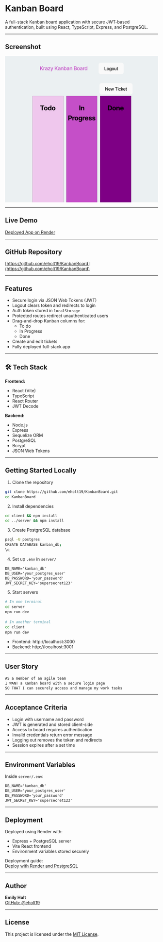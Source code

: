 # Kanban Board

A full-stack Kanban board application with secure JWT-based authentication, built using React, TypeScript, Express, and PostgreSQL.

---

## Screenshot

![Krazy Kanban Board Screenshot](./Assets/Screen%20Shot%202025-05-20%20at%201.07.09%20PM.png)  

---

## Live Demo

[Deployed App on Render](https://kanbanboard-suje.onrender.com)  

---

## GitHub Repository

[https://github.com/eholt19/KanbanBoard](https://github.com/eholt19/KanbanBoard)

---

## Features

- Secure login via JSON Web Tokens (JWT)
- Logout clears token and redirects to login
- Auth token stored in `localStorage`
- Protected routes redirect unauthenticated users
- Drag-and-drop Kanban columns for:
  - To do
  - In Progress
  - Done
- Create and edit tickets
- Fully deployed full-stack app

---

## 🛠️ Tech Stack

**Frontend:**
- React (Vite)
- TypeScript
- React Router
- JWT Decode

**Backend:**
- Node.js
- Express
- Sequelize ORM
- PostgreSQL
- Bcrypt
- JSON Web Tokens

---

## Getting Started Locally

1. Clone the repository

```bash
git clone https://github.com/eholt19/KanbanBoard.git
cd KanbanBoard
```

2. Install dependencies

```bash
cd client && npm install
cd ../server && npm install
```

3. Create PostgreSQL database

```bash
psql -U postgres
CREATE DATABASE kanban_db;
\q
```

4. Set up `.env` in `server/`

```env
DB_NAME='kanban_db'
DB_USER='your_postgres_user'
DB_PASSWORD='your_password'
JWT_SECRET_KEY='supersecret123'
```

5. Start servers

```bash
# In one terminal
cd server
npm run dev

# In another terminal
cd client
npm run dev
```

- Frontend: http://localhost:3000  
- Backend: http://localhost:3001

---

## User Story

```
AS a member of an agile team  
I WANT a Kanban board with a secure login page  
SO THAT I can securely access and manage my work tasks
```

---

## Acceptance Criteria

- Login with username and password
- JWT is generated and stored client-side
- Access to board requires authentication
- Invalid credentials return error message
- Logging out removes the token and redirects
- Session expires after a set time

---

## Environment Variables

Inside `server/.env`:

```env
DB_NAME='kanban_db'
DB_USER='your_postgres_user'
DB_PASSWORD='your_password'
JWT_SECRET_KEY='supersecret123'
```

---

## Deployment

Deployed using Render with:

- Express + PostgreSQL server
- Vite React frontend
- Environment variables stored securely

Deployment guide:  
[Deploy with Render and PostgreSQL](https://coding-boot-camp.github.io/full-stack/render/deploy-with-render-and-postgresql)

---

## Author

**Emily Holt**  
[GitHub: @eholt19](https://github.com/eholt19)

---

## License

This project is licensed under the [MIT License](LICENSE).

